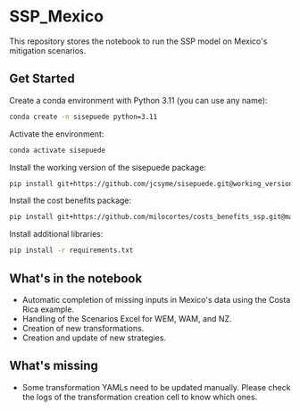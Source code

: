 # SSP_Mexico
This repository stores the notebook to run the SSP model on Mexico's mitigation scenarios.

## Get Started

Create a conda environment with Python 3.11 (you can use any name):

```bash
conda create -n sisepuede python=3.11
```

Activate the environment:

```bash
conda activate sisepuede
```

Install the working version of the sisepuede package:

```bash
pip install git+https://github.com/jcsyme/sisepuede.git@working_version
```

Install the cost benefits package:

```bash
pip install git+https://github.com/milocortes/costs_benefits_ssp.git@main
```

Install additional libraries:

```bash
pip install -r requirements.txt
```

## What's in the notebook
- Automatic completion of missing inputs in Mexico's data using the Costa Rica example.
- Handling of the Scenarios Excel for WEM, WAM, and NZ.
- Creation of new transformations.
- Creation and update of new strategies.

## What's missing
- Some transformation YAMLs need to be updated manually. Please check the logs of the transformation creation cell to know which ones.
